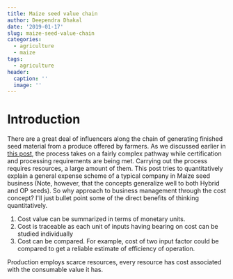```yaml
---
title: Maize seed value chain
author: Deependra Dhakal
date: '2019-01-17'
slug: maize-seed-value-chain
categories:
  - agriculture
  - maize
tags:
  - agriculture
header:
  caption: ''
  image: ''
---
```


# Introduction

There are a great deal of influencers along the chain of generating finished seed material from a produce offered by farmers. As we discussed earlier in [this post](https://rookie.rbind.io/post/seed-business-process-management-guide/), the process takes on a fairly complex pathway while certification and processing requirements are being met. Carrying out the process requires resources, a large amount of them. This post tries to quantitatively explain a general expense scheme of a typical company in Maize seed business (Note, however, that the concepts generalize well to both Hybrid and OP seeds). So why approach to business management through the cost concept? I'll just bullet point some of the direct benefits of thinking quantitatively.

1. Cost value can be summarized in terms of monetary units.
2. Cost is traceable as each unit of inputs having bearing on cost can be studied individually
3. Cost can be compared. For example, cost of two input factor could be compared to get a reliable estimate of efficiency of operation.

Production employs scarce resources, every resource has cost associated with the consumable value it has.

